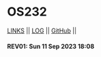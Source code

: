 # OS232

[LINKS](links.md) || [LOG](TXT/mylog.txt) || [GitHub](https://github.com/fadhilmuh/os232/) ||

#### REV01: Sun 11 Sep 2023 18:08